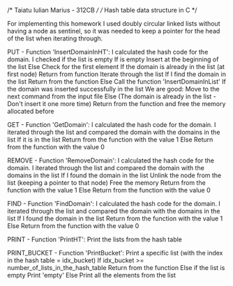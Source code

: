 /* Taiatu Iulian Marius - 312CB */
/* Hash table data structure in C */

For implementing this homework I used doubly circular linked lists
without having a node as sentinel, so it was needed to keep a pointer 
for the head of the list when iterating through.

PUT - Function 'InsertDomainInHT':
    I calculated the hash code for the domain.
    I checked if the list is empty
        If is empty
            Insert at the beginning of the list
        Else
            Check for the first element
                If the domain is already in the list (at first node)
                    Return from function
                Iterate through the list
                If I find the domain in the list
                    Return from the function
                Else
                    Call the function 'InsertDomainInList'
                        If the domain was inserted successfully in the list
                            We are good: Move to the next command from the input file
                        Else (The domain is already in the list - Don't insert it one more time)
                            Return from the function and free the memory allocated before

GET - Function 'GetDomain':
    I calculated the hash code for the domain.
    I iterated through the list and compared the domain with the domains in the list
        If it is in the list
            Return from the function with the value 1
        Else
            Return from the function with the value 0

REMOVE - Function 'RemoveDomain':
    I calculated the hash code for the domain.
    I iterated through the list and compared the domain with the domains in the list
        If I found the domain in the list
            Unlink the node from the list (keeping a pointer to that node)
            Free the memory
            Return from the function with the value 1
        Else
            Return from the function with the value 0

FIND - Function 'FindDomain':
    I calculated the hash code for the domain.
    I iterated through the list and compared the domain with the domains in the list
        If I found the domain in the list
            Return from the function with the value 1
        Else
            Return from the function with the value 0

PRINT - Function 'PrintHT':
    Print the lists from the hash table

PRINT_BUCKET - Function 'PrintBucket':
    Print a specific list (with the index in the hash table = idx_bucket)
    If idx_bucket >= number_of_lists_in_the_hash_table
        Return from the function
    Else if the list is empty
        Print 'empty'
    Else
        Print all the elements from the list
